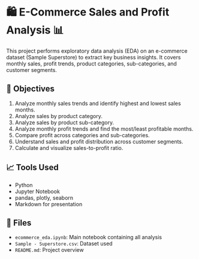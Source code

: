 # 🛍️ E-Commerce Sales and Profit Analysis 📊

This project performs exploratory data analysis (EDA) on an e-commerce dataset (Sample Superstore) to extract key business insights. It covers monthly sales, profit trends, product categories, sub-categories, and customer segments.

## 📌 Objectives

1. Analyze monthly sales trends and identify highest and lowest sales months.
2. Analyze sales by product category.
3. Analyze sales by product sub-category.
4. Analyze monthly profit trends and find the most/least profitable months.
5. Compare profit across categories and sub-categories.
6. Understand sales and profit distribution across customer segments.
7. Calculate and visualize sales-to-profit ratio.

## 📈 Tools Used

- Python
- Jupyter Notebook
- pandas, plotly, seaborn
- Markdown for presentation

## 📁 Files

- `ecommerce_eda.ipynb`: Main notebook containing all analysis
- `Sample - Superstore.csv`: Dataset used
- `README.md`: Project overview
